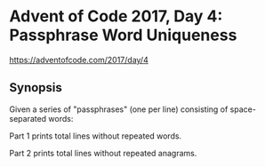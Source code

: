 # Advent of Code 2017, Day 4: Passphrase Word Uniqueness

https://adventofcode.com/2017/day/4

## Synopsis

Given a series of "passphrases" (one per line) consisting of space-separated words:

Part 1 prints total lines without repeated words.

Part 2 prints total lines without repeated anagrams.
